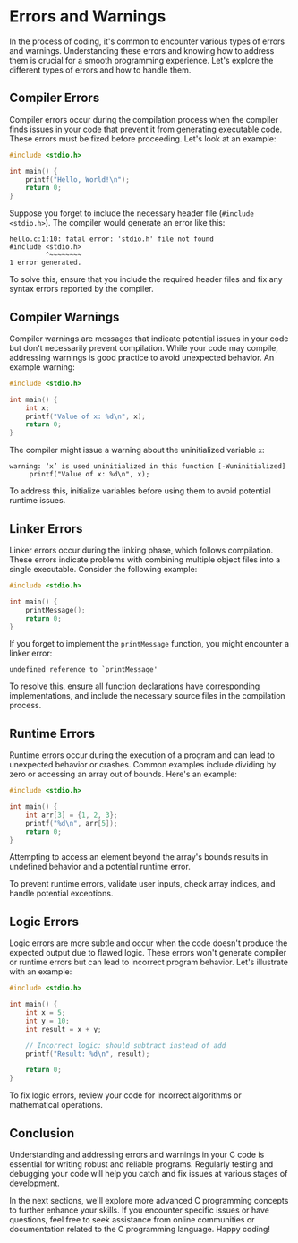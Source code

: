 # Errors and Warnings

In the process of coding, it's common to encounter various types of errors and warnings. Understanding these errors and
knowing how to address them is crucial for a smooth programming experience. Let's explore the different types of errors
and how to handle them.

## Compiler Errors

Compiler errors occur during the compilation process when the compiler finds issues in your code that prevent it from
generating executable code. These errors must be fixed before proceeding. Let's look at an example:

```c
#include <stdio.h>

int main() {
    printf("Hello, World!\n");
    return 0;
}
```

Suppose you forget to include the necessary header file (`#include <stdio.h>`). The compiler would generate an error
like this:

```
hello.c:1:10: fatal error: 'stdio.h' file not found
#include <stdio.h>
         ^~~~~~~~~
1 error generated.
```

To solve this, ensure that you include the required header files and fix any syntax errors reported by the compiler.

## Compiler Warnings

Compiler warnings are messages that indicate potential issues in your code but don't necessarily prevent compilation.
While your code may compile, addressing warnings is good practice to avoid unexpected behavior. An example warning:

```c
#include <stdio.h>

int main() {
    int x;
    printf("Value of x: %d\n", x);
    return 0;
}
```

The compiler might issue a warning about the uninitialized variable `x`:

```
warning: ‘x’ is used uninitialized in this function [-Wuninitialized]
     printf("Value of x: %d\n", x);
```

To address this, initialize variables before using them to avoid potential runtime issues.

## Linker Errors

Linker errors occur during the linking phase, which follows compilation. These errors indicate problems with combining
multiple object files into a single executable. Consider the following example:

```c
#include <stdio.h>

int main() {
    printMessage();
    return 0;
}
```

If you forget to implement the `printMessage` function, you might encounter a linker error:

```
undefined reference to `printMessage'
```

To resolve this, ensure all function declarations have corresponding implementations, and include the necessary source
files in the compilation process.

## Runtime Errors

Runtime errors occur during the execution of a program and can lead to unexpected behavior or crashes. Common examples
include dividing by zero or accessing an array out of bounds. Here's an example:

```c
#include <stdio.h>

int main() {
    int arr[3] = {1, 2, 3};
    printf("%d\n", arr[5]);
    return 0;
}
```

Attempting to access an element beyond the array's bounds results in undefined behavior and a potential runtime error.

To prevent runtime errors, validate user inputs, check array indices, and handle potential exceptions.

## Logic Errors

Logic errors are more subtle and occur when the code doesn't produce the expected output due to flawed logic. These
errors won't generate compiler or runtime errors but can lead to incorrect program behavior. Let's illustrate with an
example:

```c
#include <stdio.h>

int main() {
    int x = 5;
    int y = 10;
    int result = x + y;

    // Incorrect logic: should subtract instead of add
    printf("Result: %d\n", result);

    return 0;
}
```

To fix logic errors, review your code for incorrect algorithms or mathematical operations.

## Conclusion

Understanding and addressing errors and warnings in your C code is essential for writing robust and reliable programs.
Regularly testing and debugging your code will help you catch and fix issues at various stages of development.

In the next sections, we'll explore more advanced C programming concepts to further enhance your skills. If you
encounter specific issues or have questions, feel free to seek assistance from online communities or documentation
related to the C programming language. Happy coding!